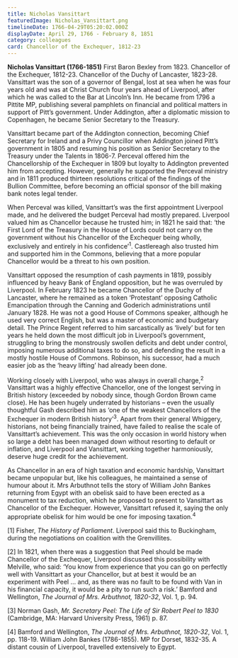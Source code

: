 ```yaml
---
title: Nicholas Vansittart
featuredImage: Nicholas_Vansittart.png
timelineDate: 1766-04-29T05:20:02.000Z
displayDate: April 29, 1766 - February 8, 1851
category: colleagues
card: Chancellor of the Exchequer, 1812-23
---
```


**Nicholas Vansittart (1766-1851)** First Baron Bexley from 1823. Chancellor of the Exchequer, 1812-23. Chancellor of the Duchy of Lancaster, 1823-28. Vansittart was the son of a governor of Bengal, lost at sea when he was four years old and was at Christ Church four years ahead of Liverpool, after which he was called to the Bar at Lincoln’s Inn. He became from 1796 a Pittite MP, publishing several pamphlets on financial and political matters in support of Pitt’s government. Under Addington, after a diplomatic mission to Copenhagen, he became Senior Secretary to the Treasury.

Vansittart became part of the Addington connection, becoming Chief Secretary for Ireland and a Privy Councillor when Addington joined Pitt’s government in 1805 and resuming his position as Senior Secretary to the Treasury under the Talents in 1806-7. Perceval offered him the Chancellorship of the Exchequer in 1809 but loyalty to Addington prevented him from accepting. However, generally he supported the Perceval ministry and in 1811 produced thirteen resolutions critical of the findings of the Bullion Committee, before becoming an official sponsor of the bill making bank notes legal tender.

When Perceval was killed, Vansittart’s was the first appointment Liverpool made, and he delivered the budget Perceval had mostly prepared. Liverpool valued him as Chancellor because he trusted him; in 1821 he said that: ‘the First Lord of the Treasury in the House of Lords could not carry on the government without his Chancellor of the Exchequer being wholly, exclusively and entirely in his confidence’<sup>1</sup>. Castlereagh also trusted him and supported him in the Commons, believing that a more popular Chancellor would be a threat to his own position.

Vansittart opposed the resumption of cash payments in 1819, possibly influenced by heavy Bank of England opposition, but he was overruled by Liverpool. In February 1823 he became Chancellor of the Duchy of Lancaster, where he remained as a token ‘Protestant’ opposing Catholic Emancipation through the Canning and Goderich administrations until January 1828. He was not a good House of Commons speaker, although he used very correct English, but was a master of economic and budgetary detail. The Prince Regent referred to him sarcastically as ‘lively’ but for ten years he held down the most difficult job in Liverpool’s government, struggling to bring the monstrously swollen deficits and debt under control, imposing numerous additional taxes to do so, and defending the result in a mostly hostile House of Commons. Robinson, his successor, had a much easier job as the ‘heavy lifting’ had already been done.

Working closely with Liverpool, who was always in overall charge,<sup>2</sup> Vansittart was a highly effective Chancellor, one of the longest serving in British history (exceeded by nobody since, though Gordon Brown came close). He has been hugely underrated by historians – even the usually thoughtful Gash described him as ‘one of the weakest Chancellors of the Exchequer in modern British history’<sup>3</sup>. Apart from their general Whiggery, historians, not being financially trained, have failed to realise the scale of Vansittart’s achievement. This was the only occasion in world history when so large a debt has been managed down without resorting to default or inflation, and Liverpool and Vansittart, working together harmoniously, deserve huge credit for the achievement.

As Chancellor in an era of high taxation and economic hardship, Vansittart became unpopular but, like his colleagues, he maintained a sense of humour about it. Mrs Arbuthnot tells the story of William John Bankes returning from Egypt with an obelisk said to have been erected as a monument to tax reduction, which he proposed to present to Vansittart as Chancellor of the Exchequer. However, Vansittart refused it, saying the only appropriate obelisk for him would be one for imposing taxation.<sup>4</sup>

\[1] Fisher, _The History of Parliament_. Liverpool said this to Buckingham, during the negotiations on coalition with the Grenvillites.

\[2] In 1821, when there was a suggestion that Peel should be made Chancellor of the Exchequer, Liverpool discussed this possibility with Melville, who said: ‘You know from experience that you can go on perfectly well with Vansittart as your Chancellor, but at best it would be an experiment with Peel … and, as there was no fault to be found with Van in his financial capacity, it would be a pity to run such a risk.’ Bamford and Wellington, _The Journal of Mrs. Arbuthnot, 1820-32_, Vol. 1, p. 94.

\[3] Norman Gash, _Mr. Secretary Peel: The Life of Sir Robert Peel to 1830_ (Cambridge, MA: Harvard University Press, 1961) p. 87.

\[4] Bamford and Wellington, _The Journal of Mrs. Arbuthnot, 1820-32_, Vol. 1, pp. 118-19. William John Bankes (1786-1855). MP for Dorset, 1832-35. A distant cousin of Liverpool, travelled extensively to Egypt.
